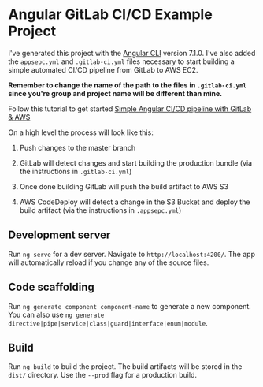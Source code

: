 # Angular GitLab CI/CD Example Project

I've generated this project with the [Angular CLI](https://github.com/angular/angular-cli) version 7.1.0. I've also added the `appsepc.yml` and `.gitlab-ci.yml` files necessary to start building a simple automated CI/CD pipeline from GitLab to AWS EC2.

**Remember to change the name of the path to the files in `.gitlab-ci.yml` since you're group and project name will be different than mine.**

Follow this tutorial to get started [Simple Angular CI/CD pipeline with GitLab & AWS](https://joeonsoftware.com/2018/12/03/simple-angular-ci-cd-pipeline-with-gitlab-aws/)

On a high level the process will look like this:

1. Push changes to the master branch

2. GitLab will detect changes and start building the production bundle (via the instructions in `.gitlab-ci.yml`)

3. Once done building GitLab will push the build artifact to AWS S3

4. AWS CodeDeploy will detect a change in the S3 Bucket and deploy the build artifact (via the instructions in `.appsepc.yml`)

## Development server

Run `ng serve` for a dev server. Navigate to `http://localhost:4200/`. The app will automatically reload if you change any of the source files.

## Code scaffolding

Run `ng generate component component-name` to generate a new component. You can also use `ng generate directive|pipe|service|class|guard|interface|enum|module`.

## Build

Run `ng build` to build the project. The build artifacts will be stored in the `dist/` directory. Use the `--prod` flag for a production build.
